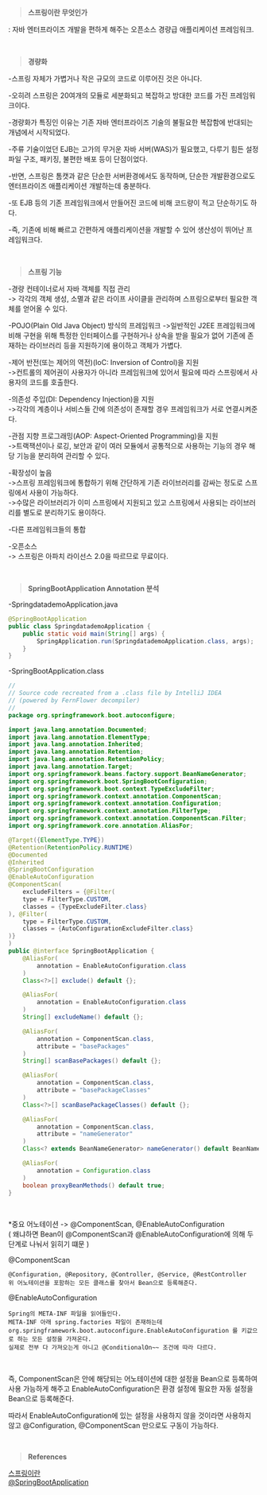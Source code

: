 
>**스프링이란 무엇인가**  

: 자바 엔터프라이즈 개발을 편하게 해주는 오픈소스 경량급 애플리케이션 프레임워크.  

<br/>

>**경량화**  

-스프링 자체가 가볍거나 작은 규모의 코드로 이루어진 것은 아니다.  

-오히려 스프링은 20여개의 모듈로 세분화되고 복잡하고 방대한 코드를 가진 프레임워크이다.  

-경량화가 특징인 이유는 기존 자바 엔터프라이즈 기술의 불필요한 복잡함에 반대되는 개념에서 시작되었다.  

-주류 기술이었던 EJB는 고가의 무거운 자바 서버(WAS)가 필요했고, 다루기 힘든 설정파일 구조, 패키징, 불편한 배포 등이 단점이었다.  

-반면, 스프링은 톰캣과 같은 단순한 서버환경에서도 동작하며, 단순한 개발환경으로도 엔터프라이즈 애플리케이션 개발하는데 충분하다.  

-또 EJB 등의 기존 프레임워크에서 만들어진 코드에 비해 코드량이 적고 단순하기도 하다.  

-즉, 기존에 비해 빠르고 간편하게 애플리케이션을 개발할 수 있어 생산성이 뛰어난 프레임워크다.  

<br/>

>**스프링 기능**  

-경량 컨테이너로서 자바 객체를 직접 관리  
-> 각각의 객체 생성, 소멸과 같은 라이프 사이클을 관리하며 스프링으로부터 필요한 객체를 얻어올 수 있다.  

-POJO(Plain Old Java Object) 방식의 프레임워크
->일반적인 J2EE 프레임워크에 비해 구현을 위해 특정한 인터페이스를 구현하거나 상속을 받을 필요가 없어 기존에 존재하는 라이브러리 등을 지원하기에 용이하고 객체가 가볍다.  

-제어 반전(또는 제어의 역전)(IoC: Inversion of Control)을 지원  
->컨트롤의 제어권이 사용자가 아니라 프레임워크에 있어서 필요에 따라 스프링에서 사용자의 코드를 호출한다.  

-의존성 주입(DI: Dependency Injection)을 지원  
->각각의 계층이나 서비스들 간에 의존성이 존재할 경우 프레임워크가 서로 연결시켜준다.  

-관점 지향 프로그래밍(AOP: Aspect-Oriented Programming)을 지원  
->트랙잭션이나 로깅, 보안과 같이 여러 모듈에서 공통적으로 사용하는 기능의 경우 해당 기능을 분리하여 관리할 수 있다.  

-확장성이 높음  
->스프링 프레임워크에 통합하기 위해 간단하게 기존 라이브러리를 감싸는 정도로 스프링에서 사용이 가능하다.  
->수많은 라이브러리가 이미 스프링에서 지원되고 있고 스프링에서 사용되는 라이브러리를 별도로 분리하기도 용이하다.  

-다른 프레임워크들의 통합  

-오픈소스  
-> 스프링은 아파치 라이선스 2.0을 따르므로 무료이다.  

<br/>

>**SpringBootApplication Annotation 분석**  

-SpringdatademoApplication.java  
```java
@SpringBootApplication
public class SpringdatademoApplication {
    public static void main(String[] args) {
        SpringApplication.run(SpringdatademoApplication.class, args);
    }
}
```

-SpringBootApplication.class  
```java
//
// Source code recreated from a .class file by IntelliJ IDEA
// (powered by FernFlower decompiler)
//
package org.springframework.boot.autoconfigure;

import java.lang.annotation.Documented;
import java.lang.annotation.ElementType;
import java.lang.annotation.Inherited;
import java.lang.annotation.Retention;
import java.lang.annotation.RetentionPolicy;
import java.lang.annotation.Target;
import org.springframework.beans.factory.support.BeanNameGenerator;
import org.springframework.boot.SpringBootConfiguration;
import org.springframework.boot.context.TypeExcludeFilter;
import org.springframework.context.annotation.ComponentScan;
import org.springframework.context.annotation.Configuration;
import org.springframework.context.annotation.FilterType;
import org.springframework.context.annotation.ComponentScan.Filter;
import org.springframework.core.annotation.AliasFor;

@Target({ElementType.TYPE})
@Retention(RetentionPolicy.RUNTIME)
@Documented
@Inherited
@SpringBootConfiguration
@EnableAutoConfiguration
@ComponentScan(
    excludeFilters = {@Filter(
    type = FilterType.CUSTOM,
    classes = {TypeExcludeFilter.class}
), @Filter(
    type = FilterType.CUSTOM,
    classes = {AutoConfigurationExcludeFilter.class}
)}
)
public @interface SpringBootApplication {
    @AliasFor(
        annotation = EnableAutoConfiguration.class
    )
    Class<?>[] exclude() default {};

    @AliasFor(
        annotation = EnableAutoConfiguration.class
    )
    String[] excludeName() default {};

    @AliasFor(
        annotation = ComponentScan.class,
        attribute = "basePackages"
    )
    String[] scanBasePackages() default {};

    @AliasFor(
        annotation = ComponentScan.class,
        attribute = "basePackageClasses"
    )
    Class<?>[] scanBasePackageClasses() default {};

    @AliasFor(
        annotation = ComponentScan.class,
        attribute = "nameGenerator"
    )
    Class<? extends BeanNameGenerator> nameGenerator() default BeanNameGenerator.class;

    @AliasFor(
        annotation = Configuration.class
    )
    boolean proxyBeanMethods() default true;
}

```

<br/>

*중요 어노테이션 -> @ComponentScan, @EnableAutoConfiguration  
( 왜냐하면 Bean이 @ComponentScan과 @EnableAutoConfiguration에 의해 두 단계로 나눠서 읽히기 떄문 )  


@ComponentScan
```
@Configuration, @Repository, @Controller, @Service, @RestController
위 어노테이션을 포함하는 모든 클래스를 찾아서 Bean으로 등록해준다.
```

@EnableAutoConfiguration
```
Spring의 META-INF 파일을 읽어들인다.
META-INF 아래 spring.factories 파일이 존재하는데 org.springframework.boot.autoconfigure.EnableAutoConfiguration 를 키값으로 하는 모든 설정을 가져온다.
실제로 전부 다 가져오는게 아니고 @ConditionalOn~~ 조건에 따라 다르다.
```

<br/>

즉, ComponentScan은 안에 해당되는 어노테이션에 대한 설정을 Bean으로 등록하여 사용 가능하게 해주고 EnableAutoConfiguration은 환경 설정에 필요한 자동 설정을 Bean으로 등록해준다.  

따라서 EnableAutoConfiguration에 있는 설정을 사용하지 않을 것이라면 사용하지 않고 @Configuration, @ComponentScan 만으로도 구동이 가능하다.  


<br/>

>**References**  

[스프링이란](https://hoonmaro.tistory.com/32)  
[@SpringBootApplication](https://n1tjrgns.tistory.com/231)  

